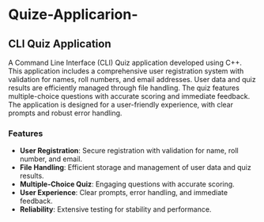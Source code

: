 # Quize-Applicarion-

## CLI Quiz Application 

A Command Line Interface (CLI) Quiz application developed using C++. This application includes a comprehensive user registration system with validation for names, roll numbers, and email addresses. User data and quiz results are efficiently managed through file handling. The quiz features multiple-choice questions with accurate scoring and immediate feedback. The application is designed for a user-friendly experience, with clear prompts and robust error handling.


### Features

- **User Registration**: Secure registration with validation for name, roll number, and email.
- **File Handling**: Efficient storage and management of user data and quiz results.
- **Multiple-Choice Quiz**: Engaging questions with accurate scoring.
- **User Experience**: Clear prompts, error handling, and immediate feedback.
- **Reliability**: Extensive testing for stability and performance.
